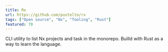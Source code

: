 ```yaml
---
title: Rx
url: https://github.com/pustelto/rx
tags: ["Open source", "Nx", "Tooling", "Rust"]
featured: 70
---
```


CLI utility to list Nx projects and task in the monorepo. Builld with Rust as a way to learn the language.
